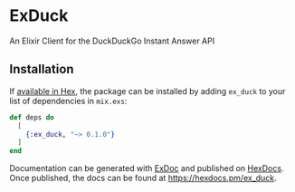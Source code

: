# ExDuck

An Elixir Client for the DuckDuckGo Instant Answer API

## Installation

If [available in Hex](https://hex.pm/docs/publish), the package can be installed
by adding `ex_duck` to your list of dependencies in `mix.exs`:

```elixir
def deps do
  [
    {:ex_duck, "~> 0.1.0"}
  ]
end
```

Documentation can be generated with [ExDoc](https://github.com/elixir-lang/ex_doc)
and published on [HexDocs](https://hexdocs.pm). Once published, the docs can
be found at <https://hexdocs.pm/ex_duck>.

